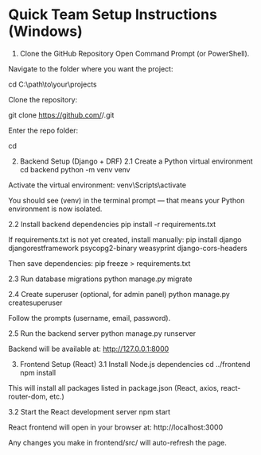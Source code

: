 # Quick Team Setup Instructions (Windows)
1. Clone the GitHub Repository
Open Command Prompt (or PowerShell).


Navigate to the folder where you want the project:


cd C:\path\to\your\projects

Clone the repository:


git clone https://github.com/<yourusername>/<yourrepo>.git

Enter the repo folder:


cd <yourrepo>


2. Backend Setup (Django + DRF)
2.1 Create a Python virtual environment
cd backend
python -m venv venv

Activate the virtual environment:
venv\Scripts\activate

You should see (venv) in the terminal prompt — that means your Python environment is now isolated.

2.2 Install backend dependencies
pip install -r requirements.txt

If requirements.txt is not yet created, install manually:
pip install django djangorestframework psycopg2-binary weasyprint django-cors-headers

Then save dependencies:
pip freeze > requirements.txt


2.3 Run database migrations
python manage.py migrate


2.4 Create superuser (optional, for admin panel)
python manage.py createsuperuser

Follow the prompts (username, email, password).

2.5 Run the backend server
python manage.py runserver

Backend will be available at: http://127.0.0.1:8000



3. Frontend Setup (React)
3.1 Install Node.js dependencies
cd ../frontend
npm install

This will install all packages listed in package.json (React, axios, react-router-dom, etc.)



3.2 Start the React development server
npm start

React frontend will open in your browser at: http://localhost:3000


Any changes you make in frontend/src/ will auto-refresh the page.
